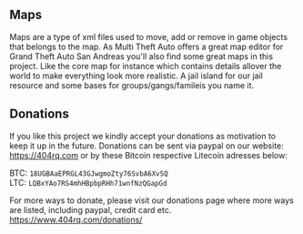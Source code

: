 ## Maps
Maps are a type of xml files used to move, add or remove in game objects that belongs to the map. As Multi Theft Auto offers a great map editor for Grand Theft Auto San Andreas you'll also find some great maps in this project. Like the core map for instance which contains details allover the world to make everything look more realistic. A jail island for our jail resource and some bases for groups/gangs/famileis you name it.  

## Donations
If you like this project we kindly accept your donations as motivation to keep it up in the future. Donations can be sent via paypal on our website: https://404rq.com or by these Bitcoin respective Litecoin adresses below:

BTC: `18UGBAaEPRGL43GJwgmoZty76SvbA6XvSQ`<br>
LTC: `LQBxYAo7RS4mhHBpbpRHh71wnfNzQGapGd`

For more ways to donate, please visit our donations page where more ways are listed, including paypal, credit card etc.
https://www.404rq.com/donations/
